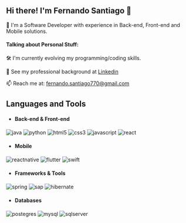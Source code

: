 ## Hi there! I'm Fernando Santiago 👋

🚀 I'm a Software Developer with experience in Back-end, Front-end and Mobile solutions.

#### Talking about Personal Stuff:
🛠   I'm currently evolving my programming/coding skills.

💬   See my professional background at 
[Linkedin](https://www.linkedin.com/in/fernando-santiago/)

📫   Reach me at: fernando.santiago770@gmail.com

## Languages and Tools

- #### Back-end & Front-end 

<div style="display: inline_block"><p/>
  <img align="center" alt="java" src="https://img.shields.io/badge/Java-ED8B00?style=for-the-badge&logo=openjdk&logoColor=white" />
  <img align="center" alt="python" src="https://img.shields.io/badge/Python-3776AB?style=for-the-badge&logo=python&logoColor=white" />
  <img align="center" alt="html5" src="https://img.shields.io/badge/HTML-239120?style=for-the-badge&logo=html5&logoColor=white" />
  <img align="center" alt="css3" src="https://img.shields.io/badge/CSS3-1572B6?style=for-the-badge&logo=css3&logoColor=white" />
  <img align="center" alt="javascript" src="https://img.shields.io/badge/JavaScript-F7DF1E?style=for-the-badge&logo=javascript&logoColor=black" />
  <img align="center" alt="react" src="https://img.shields.io/badge/React-20232A?style=for-the-badge&logo=react&logoColor=61DAFB" />
</div>

- #### Mobile
<div style="display: inline_block"><p/>
  <img align="center" alt="reactnative" src="https://img.shields.io/badge/react_native-%2320232a.svg?style=for-the-badge&logo=react&logoColor=%2361DAFB" />
  <img align="center" alt="flutter" src="https://img.shields.io/badge/Flutter-02569B.svg?style=for-the-badge&logo=Flutter&logoColor=white" />
  <img align="center" alt="swift" src="https://img.shields.io/badge/swift-F54A2A?style=for-the-badge&logo=swift&logoColor=white" />
</div>

- #### Frameworks & Tools

<div style="display: inline_block"><p/>
  <img align="center" alt="spring" src="https://img.shields.io/badge/Spring-6DB33F?style=for-the-badge&logo=spring&logoColor=white" />
  <img align="center" alt="sap" src="https://img.shields.io/badge/SAP-0FAAFF?style=for-the-badge&logo=sap&logoColor=white" />  
  <img align="center" alt="hibernate" src="https://img.shields.io/badge/Hibernate-59666C?style=for-the-badge&logo=Hibernate&logoColor=white" />  
</div>

- #### Databases
  
<div style="display: inline_block"><p/>
  <img align="center" alt="postegres" src="https://img.shields.io/badge/PostgreSQL-316192?style=for-the-badge&logo=postgresql&logoColor=white" />
  <img align="center" alt="mysql" src="https://img.shields.io/badge/MySQL-00000F?style=for-the-badge&logo=mysql&logoColor=white" />
  <img align="center" alt="sqlserver" src="https://img.shields.io/badge/Microsoft_SQL_Server-CC2927?style=for-the-badge&logo=microsoft-sql-server&logoColor=white" />
</div>





